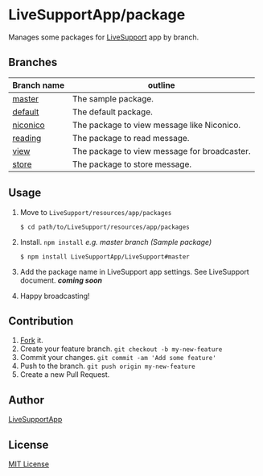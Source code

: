 # LiveSupportApp/package

Manages some packages for [LiveSupport](https://github.com/LiveSupportApp/LiveSupport) app by branch.

## Branches

| Branch name                              | outline                                  |
| ---------------------------------------- | ---------------------------------------- |
| [master](https://github.com/LiveSupportApp/package/tree/master) | The sample package.                      |
| [default](https://github.com/LiveSupportApp/package/tree/default) | The default package.                     |
| [niconico](https://github.com/LiveSupportApp/package/tree/niconico) | The package to view message like Niconico. |
| [reading](https://github.com/LiveSupportApp/package/tree/reading) | The package to read message.             |
| [view](https://github.com/LiveSupportApp/package/tree/view) | The package to view message for broadcaster. |
| [store](https://github.com/LiveSupportApp/package/tree/store) | The package to store message.            |

## Usage

1. Move to `LiveSupport/resources/app/packages`

   ```
   $ cd path/to/LiveSupport/resources/app/packages
   ```

2. Install. `npm install` *e.g. master branch (Sample package)*

   ```
   $ npm install LiveSupportApp/LiveSupport#master
   ```

3. Add the package name in LiveSupport app settings. See LiveSupport document. ***coming soon***

4. Happy broadcasting!

## Contribution

1. [Fork](https://github.com/LiveSupportApp/package/fork) it.
2. Create your feature branch. `git checkout -b my-new-feature`
3. Commit your changes. `git commit -am 'Add some feature'`
4. Push to the branch. `git push origin my-new-feature`
5. Create a new Pull Request.

## Author

[LiveSupportApp](https://github.com/LiveSupportApp)

## License

[MIT License](https://github.com/LiveSupportApp/package/blob/master/LICENSE)
